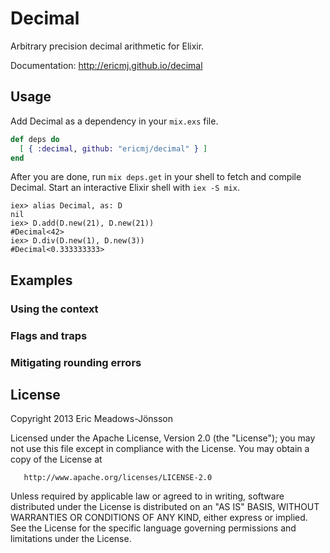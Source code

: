# Decimal

Arbitrary precision decimal arithmetic for Elixir.

Documentation: http://ericmj.github.io/decimal

## Usage

Add Decimal as a dependency in your `mix.exs` file.

```elixir
def deps do
  [ { :decimal, github: "ericmj/decimal" } ]
end
```

After you are done, run `mix deps.get` in your shell to fetch and compile Decimal. Start an interactive Elixir shell with `iex -S mix`.

```iex
iex> alias Decimal, as: D
nil
iex> D.add(D.new(21), D.new(21))
#Decimal<42>
iex> D.div(D.new(1), D.new(3))
#Decimal<0.333333333>

```

## Examples

### Using the context

### Flags and traps

### Mitigating rounding errors

## License

   Copyright 2013 Eric Meadows-Jönsson

   Licensed under the Apache License, Version 2.0 (the "License");
   you may not use this file except in compliance with the License.
   You may obtain a copy of the License at

       http://www.apache.org/licenses/LICENSE-2.0

   Unless required by applicable law or agreed to in writing, software
   distributed under the License is distributed on an "AS IS" BASIS,
   WITHOUT WARRANTIES OR CONDITIONS OF ANY KIND, either express or implied.
   See the License for the specific language governing permissions and
   limitations under the License.
